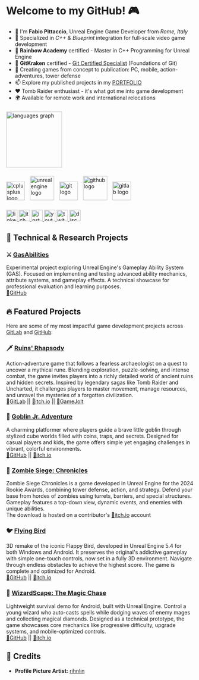 # Welcome to my GitHub! 🎮

- 🫡 I'm **Fabio Pittaccio**, Unreal Engine Game Developer from _Rome, Italy_
- 🎯 Specialized in _C++ & Blueprint_ integration for full-scale video game development
- 🌈 **Rainbow Academy** certified - Master in C++ Programming for Unreal Engine
- 🔧 **GitKraken** certified - [Git Certified Specialist](https://learn.gitkraken.com/certificates/06p4apf1rm) (Foundations of Git)
- 🚀 Creating games from concept to publication: PC, mobile, action-adventures, tower defense
- 📫 Explore my published projects in my [PORTFOLIO](https://pittacciofabio.wixsite.com/site)
- ❤️ Tomb Raider enthusiast - it's what got me into game development
- 🌍 Available for remote work and international relocations

###

<img src="https://github-readme-stats.vercel.app/api/top-langs?username=fabio-pitt&locale=en&hide_title=false&layout=compact&card_width=320&langs_count=5&theme=dracula&hide_border=false" height="150" alt="languages graph"  />

###


<div align="left">
  <img src="https://cdn.jsdelivr.net/gh/devicons/devicon/icons/cplusplus/cplusplus-original.svg" height="50" alt="cplusplus logo"  />
  <img width="6" />
  <img src="https://skillicons.dev/icons?i=unreal" height="65" alt="unrealengine logo"  />
  <img width="6" />
  <img src="https://cdn.simpleicons.org/git/F05032" height="50" alt="git logo"  />
  <img width="6" />
  <img src="https://skillicons.dev/icons?i=github" height="65" alt="github logo"  />
  <img width="6" />
  <img src="https://cdn.jsdelivr.net/gh/devicons/devicon/icons/gitlab/gitlab-original.svg" height="50" alt="gitlab logo"  />
</div>

###

<div align="left">
  <a href="https://www.linkedin.com/in/fabio-pittaccio" target="_blank">
    <img src="https://img.shields.io/static/v1?message=LinkedIn&logo=linkedin&label=&color=0077B5&logoColor=white&labelColor=&style=for-the-badge" height="30" alt="linkedin logo"  />
  </a>
  <a href="https://fabiopitt.itch.io" target="_blank">
    <img src="https://img.shields.io/static/v1?message=itch.io&logo=itch&label=&color=000000&logoColor=white&labelColor=&style=for-the-badge" height="30" alt="itch logo"  />
  </a>
  <a href="https://www.instagram.com/fabio.pitt/" target="_blank">
    <img src="https://img.shields.io/static/v1?message=Instagram&logo=instagram&label=&color=E4405F&logoColor=white&labelColor=&style=for-the-badge" height="30" alt="instagram logo"  />
  </a>
  <a href="https://www.youtube.com/@fabio_pitt" target="_blank">
    <img src="https://img.shields.io/static/v1?message=Youtube&logo=youtube&label=&color=FF0000&logoColor=white&labelColor=&style=for-the-badge" height="30" alt="youtube logo"  />
  </a>
  <a href="https://www.twitch.tv/fabio_pitt" target="_blank">
    <img src="https://img.shields.io/static/v1?message=Twitch&logo=twitch&label=&color=9146FF&logoColor=white&labelColor=&style=for-the-badge" height="30" alt="twitch logo"  />
  </a>
  <a href="https://discord.com/users/1169951922522968104" target="_blank">
    <img src="https://img.shields.io/static/v1?message=Discord&logo=discord&label=&color=7289DA&logoColor=white&labelColor=&style=for-the-badge" height="30" alt="discord logo"  />
  </a>
</div>

###

## 🔬 Technical & Research Projects

### ⚔️ [GasAbilities](https://github.com/fabio-pitt/GasAbilities)
Experimental project exploring Unreal Engine's Gameplay Ability System (GAS). 
Focused on implementing and testing advanced ability mechanics, attribute systems, and gameplay effects.
A technical showcase for professional evaluation and learning purposes.
\
[🔗GitHub](https://github.com/fabio-pitt/GasAbilities)

## 🔥 Featured Projects
Here are some of my most impactful game development projects across [GitLab](https://gitlab.com/fabio-pitt) and [GitHub](https://github.com/fabio-pitt):

### 🗡️ [Ruins' Rhapsody](https://pittacciofabio.wixsite.com/site/ruins-rhapsody-demo)
Action-adventure game that follows a fearless archaeologist on a quest to uncover a mythical rune. 
Blending exploration, puzzle-solving, and intense combat, the game invites players into a richly detailed world of ancient ruins and hidden secrets. 
Inspired by legendary sagas like Tomb Raider and Uncharted, it challenges players to master movement, manage resources, and unravel the mysteries of a forgotten civilization.
\
[🔗GitLab](https://gitlab.com/fabio-pitt/RuinsRhapsody) || [🔗itch.io](https://fabiopitt.itch.io/ruins-rhapsody-demo) || [🔗GameJolt](https://gamejolt.com/games/ruins-rhapsody-demo/992941)

### 🐸 [Goblin Jr. Adventure](https://pittacciofabio.wixsite.com/site/goblin-jr-adventure)
A charming platformer where players guide a brave little goblin through stylized cube worlds filled with coins, traps, and secrets.
Designed for casual players and kids, the game offers simple yet engaging challenges in vibrant, colorful environments.
\
[🔗GitHub](https://github.com/fabio-pitt/GoblinJrAdventure) || [🔗itch.io](https://fabiopitt.itch.io/goblin-jr-adventure)

### 🧟 [Zombie Siege: Chronicles](https://pittacciofabio.wixsite.com/site/zombie-siege)
Zombie Siege Chronicles is a game developed in Unreal Engine for the 2024 Rookie Awards, combining tower defense, action, and strategy. 
Defend your base from hordes of zombies using turrets, barriers, and special structures.
Gameplay features a top-down view, dynamic events, and enemies with unique abilities.
\
The download is hosted on a contributor's [🔗itch.io](https://fabriziop.itch.io/zombie-siege-chronicles) account

### 🐦 [Flying Bird](https://pittacciofabio.wixsite.com/site/flying-bird)
3D remake of the iconic Flappy Bird, developed in Unreal Engine 5.4 for both Windows and Android. 
It preserves the original's addictive gameplay with simple one-touch controls, now set in a fully 3D environment. 
Navigate through endless obstacles to achieve the highest score. The game is complete and optimized for Android.
\
[🔗GitHub](https://github.com/fabio-pitt/Flying_Bird) || [🔗itch.io](https://fabiopitt.itch.io/flying-bird)

### 🧙 [WizardScape: The Magic Chase](https://pittacciofabio.wixsite.com/site/wizardscape)
Lightweight survival demo for Android, built with Unreal Engine. 
Control a young wizard who auto-casts spells while dodging waves of enemy mages and collecting magical diamonds.
Designed as a technical prototype, the game showcases core mechanics like progressive difficulty, upgrade systems, and mobile-optimized controls.
\
[🔗GitHub](https://github.com/fabio-pitt/VampireSurvivors) || [🔗itch.io](https://fabiopitt.itch.io/wizardscape)

## 🎨 Credits
- **Profile Picture Artist:** [rihnlin](https://www.instagram.com/rihnlin)
